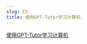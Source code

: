 ```yaml
---
slug: CS
title: 使用GPT-Tutor学习计算机
---
```


[使用GPT-Tutor学习计算机](https://github.com/BlackStar1453/Using-ChatGPT-to-Learn-Programming)
